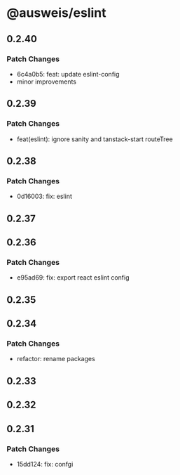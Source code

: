 # @ausweis/eslint

## 0.2.40

### Patch Changes

- 6c4a0b5: feat: update eslint-config
- minor improvements

## 0.2.39

### Patch Changes

- feat(eslint): ignore sanity and tanstack-start routeTree

## 0.2.38

### Patch Changes

- 0d16003: fix: eslint

## 0.2.37

## 0.2.36

### Patch Changes

- e95ad69: fix: export react eslint config

## 0.2.35

## 0.2.34

### Patch Changes

- refactor: rename packages

## 0.2.33

## 0.2.32

## 0.2.31

### Patch Changes

- 15dd124: fix: confgi

